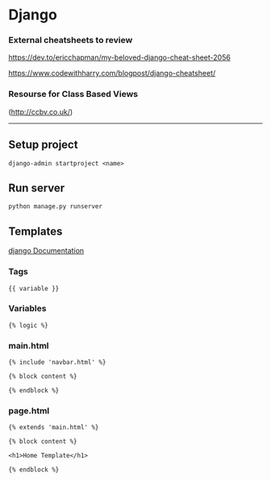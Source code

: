 # Django #

### External cheatsheets to review

https://dev.to/ericchapman/my-beloved-django-cheat-sheet-2056

https://www.codewithharry.com/blogpost/django-cheatsheet/

### Resourse for Class Based Views

(http://ccbv.co.uk/)

---

## Setup project ##

`django-admin startproject <name>`

## Run server ##

`python manage.py runserver`

## Templates ##

[django Documentation](https://docs.djangoproject.com/en/4.0/topics/templates/)

### Tags ###

`{{ variable }}`

### Variables ###

`{% logic %}`

### main.html ###

```
{% include 'navbar.html' %}

{% block content %}

{% endblock %}
```

### page.html ###

```
{% extends 'main.html' %}

{% block content %}

<h1>Home Template</h1>

{% endblock %}
```


